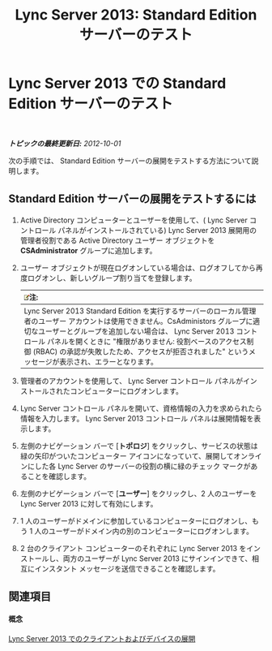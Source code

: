 ﻿---
title: 'Lync Server 2013: Standard Edition サーバーのテスト'
TOCTitle: Standard Edition サーバーのテスト
ms:assetid: b6ef67bb-9665-43e4-b8b3-eac8898eebf6
ms:mtpsurl: https://technet.microsoft.com/ja-jp/library/Gg412890(v=OCS.15)
ms:contentKeyID: 48273362
ms.date: 05/19/2016
mtps_version: v=OCS.15
ms.translationtype: HT
---

# Lync Server 2013 での Standard Edition サーバーのテスト

 

_**トピックの最終更新日:** 2012-10-01_

次の手順では、 Standard Edition サーバーの展開をテストする方法について説明します。

## Standard Edition サーバーの展開をテストするには

1.  Active Directory コンピューターとユーザーを使用して、( Lync Server コントロール パネルがインストールされている) Lync Server 2013 展開用の管理者役割である Active Directory ユーザー オブジェクトを **CSAdministrator** グループに追加します。

2.  ユーザー オブジェクトが現在ログオンしている場合は、ログオフしてから再度ログオンし、新しいグループ割り当てを登録します。
    
    <table>
    <thead>
    <tr class="header">
    <th><img src="images/Gg412781.note(OCS.15).gif" title="note" alt="note" />注:</th>
    </tr>
    </thead>
    <tbody>
    <tr class="odd">
    <td>Lync Server 2013 Standard Edition を実行するサーバーのローカル管理者のユーザー アカウントは使用できません。CsAdministors グループに適切なユーザーとグループを追加しない場合は、 Lync Server 2013 コントロール パネルを開くときに &quot;権限がありません: 役割ベースのアクセス制御 (RBAC) の承認が失敗したため、アクセスが拒否されました&quot; というメッセージが表示され、エラーとなります。</td>
    </tr>
    </tbody>
    </table>


3.  管理者のアカウントを使用して、 Lync Server コントロール パネルがインストールされたコンピューターにログオンします。

4.  Lync Server コントロール パネルを開いて、資格情報の入力を求められたら情報を入力します。 Lync Server 2013 コントロール パネルは展開情報を表示します。

5.  左側のナビゲーション バーで \[**トポロジ**\] をクリックし、サービスの状態は緑の矢印がついたコンピューター アイコンになっていて、展開してオンラインにした各 Lync Server のサーバーの役割の横に緑のチェック マークがあることを確認します。

6.  左側のナビゲーション バーで \[**ユーザー**\] をクリックし、2 人のユーザーを Lync Server 2013 に対して有効にします。

7.  1 人のユーザーがドメインに参加しているコンピューターにログオンし、もう 1 人のユーザーがドメイン内の別のコンピューターにログオンします。

8.  2 台のクライアント コンピューターのそれぞれに Lync Server 2013 をインストールし、両方のユーザーが Lync Server 2013 にサインインできて、相互にインスタント メッセージを送信できることを確認します。

## 関連項目

#### 概念

[Lync Server 2013 でのクライアントおよびデバイスの展開](lync-server-2013-deploying-clients-and-devices.md)

